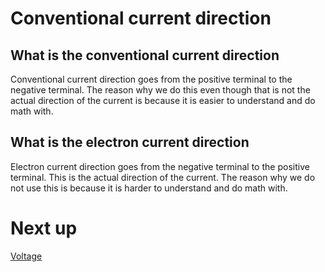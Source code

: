 # Conventional current direction 


## What is the conventional current direction 

 Conventional current direction goes from the positive terminal to the negative terminal. The reason why we do this even though that is not the actual direction of the current is because it is easier to understand and do math with.


## What is the electron current direction 

Electron current direction goes from the negative terminal to the positive terminal. This is the actual direction of the current. The reason why we do not use this is because it is harder to understand and do math with. 

# Next up
[Voltage](/Getting%20started/Voltage.md)